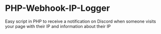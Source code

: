 # PHP-Webhook-IP-Logger
Easy script in PHP to receive a notification on Discord when someone visits your page with their IP and information about their IP
